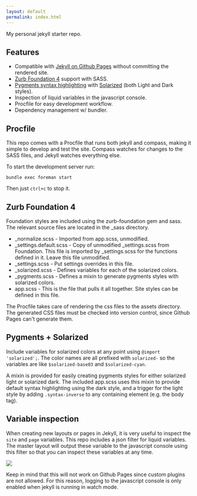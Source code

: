 ```yaml
---
layout: default
permalink: index.html
---
```


My personal jekyll starter repo.

Features
---

- Compatible with [Jekyll on Github Pages](https://help.github.com/articles/using-jekyll-with-pages) without committing the rendered site.
- [Zurb Foundation 4](http://foundation.zurb.com/docs/sass.html) support with SASS.
- [Pygments syntax highlighting](http://jekyllrb.com/docs/templates/#code_snippet_highlighting) with [Solarized](http://ethanschoonover.com/solarized) (both Light and Dark styles).
- Inspection of liquid variables in the javascript console.
- Procfile for easy development workflow.
- Dependency management w/ bundler.

Procfile
---

This repo comes with a Procfile that runs both jekyll and compass, making it
simple to develop and test the site.  Compass watches for changes to the SASS
files, and Jekyll watches everything else.

To start the development server run:

    bundle exec foreman start

Then just `ctrl+c` to stop it.

Zurb Foundation 4
---

Foundation styles are included using the zurb-foundation gem and sass. The
relevant source files are located in the _sass directory.

- _normalize.scss - Imported from app.scss, unmodified.
- _settings.default.scss - Copy of unmodified _settings.scss from Foundation.
  This file is imported by _settings.scss for the functions defined in it.
  Leave this file unmodified.
- _settings.scss - Put settings overrides in this file.
- _solarized.scss - Defines variables for each of the solarized colors.
- _pygments.scss - Defines a mixin to generate pygments styles with solarized colors.
- app.scss - This is the file that pulls it all together.  Site styles can be
  defined in this file.

The Procfile takes care of rendering the css files to the assets directory.  The
generated CSS files must be checked into version control, since Github Pages
can't generate them.

Pygments + Solarized
---

Include variables for solarized colors at any point using `@import 'solarized';`.
The color names are all prefixed with `solarized-` so the variables are like
`$solarized-base03` and `$solarized-cyan`.

A mixin is provided for easily creating pygments styles for either solarized
light or solarized dark.  The included app.scss uses this mixin to provide
default syntax highlighting using the dark style, and a trigger for the light
style by adding `.syntax-inverse` to any containing element (e.g. the body tag).

Variable inspection
---

When creating new layouts or pages in Jekyll, it is very useful to inspect the
`site` and `page` variables.  This repo includes a json filter for liquid
variables.  The master layout will output these variable to the javascript
console using this filter so that you can inspect these variables at any time.

<p class="text-center">
    <img src="https://dl.dropboxusercontent.com/u/1477376/jekyll-starter-images/liquid-variables.png">
</p>

Keep in mind that this will not work on Github Pages since custom plugins are
not allowed.  For this reason, logging to the javascript console is only
enabled when jekyll is running in watch mode.

